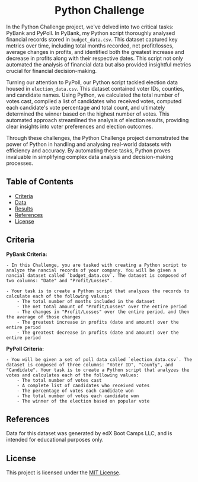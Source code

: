 <h1 align = "center"> Python Challenge </h1>

In the Python Challenge project, we've delved into two critical tasks: PyBank and PyPoll. In PyBank, my Python script thoroughly analysed financial records stored in `budget_data.csv`. This dataset captured key metrics over time, including total months recorded, net profit/losses, average changes in profits, and identified both the greatest increase and decrease in profits along with their respective dates. This script not only automated the analysis of financial data but also provided insightful metrics crucial for financial decision-making.

Turning our attention to PyPoll, our Python script tackled election data housed in `election_data.csv`. This dataset contained voter IDs, counties, and candidate names. Using Python, we calculated the total number of votes cast, compiled a list of candidates who received votes, computed each candidate's vote percentage and total count, and ultimately determined the winner based on the highest number of votes. This automated approach streamlined the analysis of election results, providing clear insights into voter preferences and election outcomes.

Through these challenges, the Python Challenge project demonstrated the power of Python in handling and analysing real-world datasets with efficiency and accuracy. By automating these tasks, Python proves invaluable in simplifying complex data analysis and decision-making processes.

## Table of Contents

- [Criteria](#criteria)
- [Data](#data)
- [Results](#results)
- [References](#references)
- [License](#license)

## Criteria

<b> PyBank Criteria: </b>
```
- In this Challenge, you are tasked with creating a Python script to analyze the nancial records of your company. You will be given a nancial dataset called `budget_data.csv`. The dataset is composed of two columns: "Date" and "Profit/Losses".

- Your task is to create a Python script that analyzes the records to calculate each of the following values:
    - The total number of months included in the dataset
    - The net total amount of "Profit/Losses" over the entire period
    - The changes in "Profit/Losses" over the entire period, and then the average of those changes
    - The greatest increase in profits (date and amount) over the entire period
    - The greatest decrease in profits (date and amount) over the entire period
```

<b> PyPoll Criteria: </b>
```
- You will be given a set of poll data called `election_data.csv`. The dataset is composed of three columns: "Voter ID", "County", and "Candidate". Your task is to create a Python script that analyzes the votes and calculates each of the following values:
    - The total number of votes cast
    - A complete list of candidates who received votes
    - The percentage of votes each candidate won
    - The total number of votes each candidate won
    - The winner of the election based on popular vote
```

## References

Data for this dataset was generated by edX Boot Camps LLC, and is intended for educational purposes only.

## License

This project is licensed under the [MIT License](https://github.com/Yukitoshi12345/Python-Challenge/blob/main/LICENSE).
